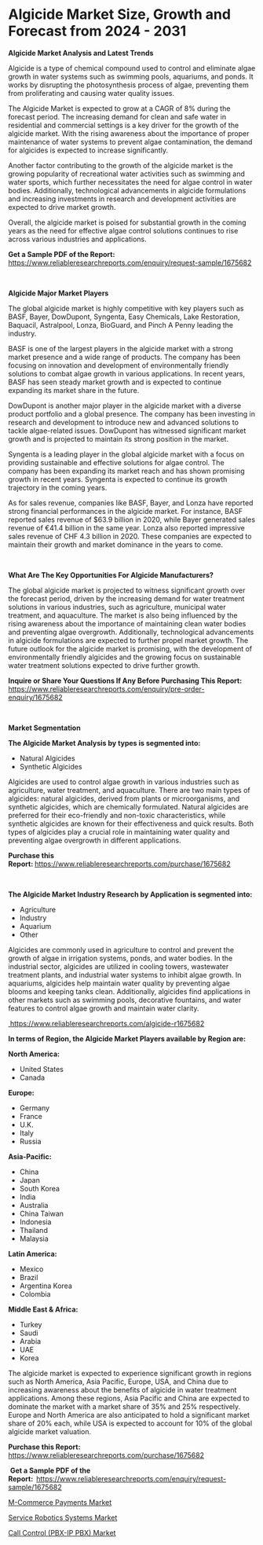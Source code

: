 <p><h1>Algicide Market Size, Growth and Forecast from 2024 - 2031</h1></p><p><strong>Algicide Market Analysis and Latest Trends</strong></p>
<p><p>Algicide is a type of chemical compound used to control and eliminate algae growth in water systems such as swimming pools, aquariums, and ponds. It works by disrupting the photosynthesis process of algae, preventing them from proliferating and causing water quality issues.</p><p>The Algicide Market is expected to grow at a CAGR of 8% during the forecast period. The increasing demand for clean and safe water in residential and commercial settings is a key driver for the growth of the algicide market. With the rising awareness about the importance of proper maintenance of water systems to prevent algae contamination, the demand for algicides is expected to increase significantly.</p><p>Another factor contributing to the growth of the algicide market is the growing popularity of recreational water activities such as swimming and water sports, which further necessitates the need for algae control in water bodies. Additionally, technological advancements in algicide formulations and increasing investments in research and development activities are expected to drive market growth.</p><p>Overall, the algicide market is poised for substantial growth in the coming years as the need for effective algae control solutions continues to rise across various industries and applications.</p></p>
<p><strong>Get a Sample PDF of the Report:&nbsp;</strong> <a href="https://www.reliableresearchreports.com/enquiry/request-sample/1675682">https://www.reliableresearchreports.com/enquiry/request-sample/1675682</a></p>
<p>&nbsp;</p>
<p><strong>Algicide Major Market Players</strong></p>
<p><p>The global algicide market is highly competitive with key players such as BASF, Bayer, DowDupont, Syngenta, Easy Chemicals, Lake Restoration, Baquacil, Astralpool, Lonza, BioGuard, and Pinch A Penny leading the industry. </p><p>BASF is one of the largest players in the algicide market with a strong market presence and a wide range of products. The company has been focusing on innovation and development of environmentally friendly solutions to combat algae growth in various applications. In recent years, BASF has seen steady market growth and is expected to continue expanding its market share in the future.</p><p>DowDupont is another major player in the algicide market with a diverse product portfolio and a global presence. The company has been investing in research and development to introduce new and advanced solutions to tackle algae-related issues. DowDupont has witnessed significant market growth and is projected to maintain its strong position in the market.</p><p>Syngenta is a leading player in the global algicide market with a focus on providing sustainable and effective solutions for algae control. The company has been expanding its market reach and has shown promising growth in recent years. Syngenta is expected to continue its growth trajectory in the coming years.</p><p>As for sales revenue, companies like BASF, Bayer, and Lonza have reported strong financial performances in the algicide market. For instance, BASF reported sales revenue of $63.9 billion in 2020, while Bayer generated sales revenue of €41.4 billion in the same year. Lonza also reported impressive sales revenue of CHF 4.3 billion in 2020. These companies are expected to maintain their growth and market dominance in the years to come.</p></p>
<p>&nbsp;</p>
<p><strong>What Are The Key Opportunities For Algicide Manufacturers?</strong></p>
<p><p>The global algicide market is projected to witness significant growth over the forecast period, driven by the increasing demand for water treatment solutions in various industries, such as agriculture, municipal water treatment, and aquaculture. The market is also being influenced by the rising awareness about the importance of maintaining clean water bodies and preventing algae overgrowth. Additionally, technological advancements in algicide formulations are expected to further propel market growth. The future outlook for the algicide market is promising, with the development of environmentally friendly algicides and the growing focus on sustainable water treatment solutions expected to drive further growth.</p></p>
<p><strong>Inquire or Share Your Questions If Any Before Purchasing This Report:</strong> <a href="https://www.reliableresearchreports.com/enquiry/pre-order-enquiry/1675682">https://www.reliableresearchreports.com/enquiry/pre-order-enquiry/1675682</a></p>
<p>&nbsp;</p>
<p><strong>Market Segmentation</strong></p>
<p><strong>The Algicide Market Analysis by types is segmented into:</strong></p>
<p><ul><li>Natural Algicides</li><li>Synthetic Algicides</li></ul></p>
<p><p>Algicides are used to control algae growth in various industries such as agriculture, water treatment, and aquaculture. There are two main types of algicides: natural algicides, derived from plants or microorganisms, and synthetic algicides, which are chemically formulated. Natural algicides are preferred for their eco-friendly and non-toxic characteristics, while synthetic algicides are known for their effectiveness and quick results. Both types of algicides play a crucial role in maintaining water quality and preventing algae overgrowth in different applications.</p></p>
<p><strong>Purchase this Report:&nbsp;</strong><a href="https://www.reliableresearchreports.com/purchase/1675682">https://www.reliableresearchreports.com/purchase/1675682</a></p>
<p>&nbsp;</p>
<p><strong>The Algicide Market Industry Research by Application is segmented into:</strong></p>
<p><ul><li>Agriculture</li><li>Industry</li><li>Aquarium</li><li>Other</li></ul></p>
<p><p>Algicides are commonly used in agriculture to control and prevent the growth of algae in irrigation systems, ponds, and water bodies. In the industrial sector, algicides are utilized in cooling towers, wastewater treatment plants, and industrial water systems to inhibit algae growth. In aquariums, algicides help maintain water quality by preventing algae blooms and keeping tanks clean. Additionally, algicides find applications in other markets such as swimming pools, decorative fountains, and water features to control algae growth and maintain water clarity.</p></p>
<p><a href="https://www.reliableresearchreports.com/algicide-r1675682">&nbsp;https://www.reliableresearchreports.com/algicide-r1675682</a></p>
<p><strong>In terms of Region, the Algicide Market Players available by Region are:</strong></p>
<p>
    <p> <strong> North America: </strong>
        <ul>
            <li>United States</li>
            <li>Canada</li>
        </ul>
        </p> 
    <p> <strong> Europe: </strong>
        <ul>
            <li>Germany</li>
            <li>France</li>
            <li>U.K.</li>
            <li>Italy</li>
            <li>Russia</li>
        </ul>
        </p> 
    <p> <strong> Asia-Pacific: </strong>
        <ul>
            <li>China</li>
            <li>Japan</li>
            <li>South Korea</li>
            <li>India</li>
            <li>Australia</li>
            <li>China Taiwan</li>
            <li>Indonesia</li>
            <li>Thailand</li>
            <li>Malaysia</li>
        </ul>
        </p> 
    <p> <strong> Latin America: </strong>
        <ul>
            <li>Mexico</li>
            <li>Brazil</li>
            <li>Argentina Korea</li>
            <li>Colombia</li>
        </ul>
        </p> 
    <p> <strong> Middle East & Africa: </strong>
        <ul>
            <li>Turkey</li>
            <li>Saudi</li>
            <li>Arabia</li>
            <li>UAE</li>
            <li>Korea</li>
        </ul>
    </p>
    </p>
<p><p>The algicide market is expected to experience significant growth in regions such as North America, Asia Pacific, Europe, USA, and China due to increasing awareness about the benefits of algicide in water treatment applications. Among these regions, Asia Pacific and China are expected to dominate the market with a market share of 35% and 25% respectively. Europe and North America are also anticipated to hold a significant market share of 20% each, while USA is expected to account for 10% of the global algicide market valuation.</p></p>
<p><strong>Purchase this Report: </strong><a href="https://www.reliableresearchreports.com/purchase/1675682">https://www.reliableresearchreports.com/purchase/1675682</a></p>
<p>&nbsp;<strong>Get a Sample PDF of the Report:&nbsp;&nbsp;</strong><a href="https://www.reliableresearchreports.com/enquiry/request-sample/1675682">https://www.reliableresearchreports.com/enquiry/request-sample/1675682</a></p>
<p><strong></strong></p>
<p><p><a href="https://github.com/LaceyZemlak1/Market-Research-Report-List-1/blob/main/m-commerce-payments-market.md">M-Commerce Payments Market</a></p><p><a href="https://github.com/Seman3302/Market-Research-Report-List-1/blob/main/service-robotics-systems-market.md">Service Robotics Systems Market</a></p><p><a href="https://github.com/MyrtisWest1/Market-Research-Report-List-2/blob/main/call-control-pbx-ip-pbx-market.md">Call Control (PBX-IP PBX) Market</a></p></p>